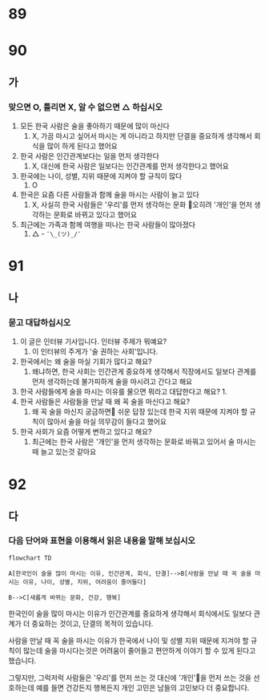 # 89
# 90
## 가 
### 맞으면 O, 틀리면 X, 알 수 없으면 △ 하십시오
1. 모든 한국 사람은 술을 좋아하기 때문에 많이 마신다
	1. X, 가끔 마시고 싶어서 마시는 게 아니라고 하지만 단결을 중요하게 생각해서 회식을 많이 하게 된다고 했어요 
2. 한국 사람은 인간관계보다는 일을 먼저 생각한다
	1. X, 대신에 한국 사람은 일보다는 인간관계를 먼저 생각한다고 했어요
3. 한국에는 나이, 성별, 지위 때문에 지켜야 할 규칙이 많다
	1. O
4. 한국은 요즘 다른 사람들과 함께 술을 마시는 사람이 늘고 있다
	1. X, 사실히 한국 사람들은 '우리'를 먼저 생각하는 문화 오히려 '개인'을 먼저 생각하는 문화로 바뀌고 있다고 했어요
5. 최근에는 가족과 함께 여행을 떠나는 한국 사람들이 많아졌다
	1. △ - `¯\_(ツ)_/¯`
# 91
## 나
### 묻고 대답하십시오
1. 이 글은 인터뷰 기사입니다. 인터뷰 주제가 뭐예요?
	1. 이 인터뷰의 주게가 '술 권하는 사회'입니다.
2. 한국에서는 왜 술을 마실 기회가 많다고 해요?
	1. 왜냐하면, 한국 사회는 인간관게 중요하게 생각해서 직장에서도 일보다 관계를 먼저 생각하는데 불가피하게 술을 마시려고 간다고 해요
3. 한국 사람들에게 술을 마시는 이유를 물으면 뭐라고 대답한다고 해요?
	1. 
4. 한국 사람들은 사람들을 만날 때 왜 꼭 술을 마신다고 해요?
	1. 왜 꼭 술을 마신지 궁금하면 쉬운 답장 있는데 한국 지위 때문에 지켜야 할 규칙이 많아서 술을 마실 의무감이 들다고 했어요
5. 한국 사회가 요즘 어떻게 변하고 있다고 해요?
	1. 최근에는 한국 사람은 '개인'을 먼저 생각하는 문화로 바꿔고 있어서 술 마시는 떼 늘고 있는것 같아요
# 92
## 다
### 다음 단어와 표현을 이용해서 읽은 내용을 말해 보십시오

```mermaid
flowchart TD

A[한국인이 술을 많이 마시는 이유, 인간관계, 회식, 단결]-->B[사람을 만날 때 꼭 술을 마시는 이유, 나이, 성별, 지위, 어려움이 줄어들다]

B-->C[새롭게 바뀌는 문화, 건강, 행복]
```
한국인이 술을 많이 마시는 이유가 인간관계를 중요하게 생각해서 회식에서도 일보다 관계가 더 중요하는 것이고, 단결의 목적이 있습니다.

사람을 만날 때 꼭 술을 마시는 이유가 한국에서 나이 및 성별 지위 때문에 지겨야 할 규칙이 많는데 술을 마시다는것은 어려움이 줄어들고 편안하게 이야기 할 수 있게 된다고 했습니다.

그렇지만, 그럭저럭 사람들은 '우리'를 먼저 쓰는 것 대신에 '개인'을 먼저 쓰는 것을 선호하는데 예를 들면 건강든지 행복든지 개인 고민은 남들의 고민보다 더 중요합니다.